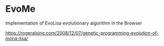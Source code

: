 # EvoMe
Implementation of EvoLisa evolutionary algorithm in the Browser

https://rogeralsing.com/2008/12/07/genetic-programming-evolution-of-mona-lisa/
